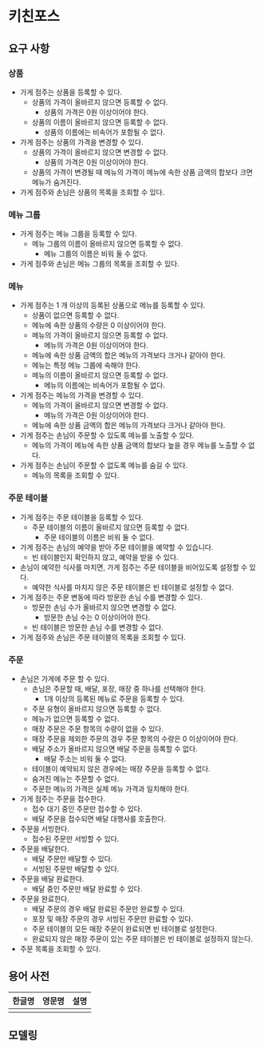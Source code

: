 # 키친포스

## 요구 사항

### 상품

- 가게 점주는 상품을 등록할 수 있다.
  - 상품의 가격이 올바르지 않으면 등록할 수 없다.
      - 상품의 가격은 0원 이상이어야 한다.
  - 상품의 이름이 올바르지 않으면 등록할 수 없다.
      - 상품의 이름에는 비속어가 포함될 수 없다.
- 가게 점주는 상품의 가격을 변경할 수 있다.
  - 상품의 가격이 올바르지 않으면 변경할 수 없다.
      - 상품의 가격은 0원 이상이어야 한다.
  - 상품의 가격이 변경될 때 메뉴의 가격이 메뉴에 속한 상품 금액의 합보다 크면 메뉴가 숨겨진다.
- 가게 점주와 손님은 상품의 목록을 조회할 수 있다.

### 메뉴 그룹

- 가게 점주는 메뉴 그룹을 등록할 수 있다.
  - 메뉴 그룹의 이름이 올바르지 않으면 등록할 수 없다.
      - 메뉴 그룹의 이름은 비워 둘 수 없다.
- 가게 점주와 손님은 메뉴 그룹의 목록을 조회할 수 있다.

### 메뉴

- 가게 점주는 1 개 이상의 등록된 상품으로 메뉴를 등록할 수 있다.
  - 상품이 없으면 등록할 수 없다.
  - 메뉴에 속한 상품의 수량은 0 이상이어야 한다.
  - 메뉴의 가격이 올바르지 않으면 등록할 수 없다.
      - 메뉴의 가격은 0원 이상이어야 한다.
  - 메뉴에 속한 상품 금액의 합은 메뉴의 가격보다 크거나 같아야 한다.
  - 메뉴는 특정 메뉴 그룹에 속해야 한다.
  - 메뉴의 이름이 올바르지 않으면 등록할 수 없다.
      - 메뉴의 이름에는 비속어가 포함될 수 없다.
- 가게 점주는 메뉴의 가격을 변경할 수 있다.
  - 메뉴의 가격이 올바르지 않으면 변경할 수 없다.
      - 메뉴의 가격은 0원 이상이어야 한다.
  - 메뉴에 속한 상품 금액의 합은 메뉴의 가격보다 크거나 같아야 한다.
- 가게 점주는 손님이 주문할 수 있도록 메뉴를 노출할 수 있다.
  - 메뉴의 가격이 메뉴에 속한 상품 금액의 합보다 높을 경우 메뉴를 노출할 수 없다.
- 가게 점주는 손님이 주문할 수 없도록 메뉴를 숨길 수 있다.
  - 메뉴의 목록을 조회할 수 있다.

### 주문 테이블

- 가게 점주는 주문 테이블을 등록할 수 있다.
  - 주문 테이블의 이름이 올바르지 않으면 등록할 수 없다.
      - 주문 테이블의 이름은 비워 둘 수 없다.
- 가게 점주는 손님의 예약을 받아 주문 테이블을 예약할 수 있습니다.
  - 빈 테이블인지 확인하지 않고, 예약을 받을 수 있다.
- 손님이 예약한 식사를 마치면, 가게 점주는 주문 테이블을 비어있도록 설정할 수 있다.
  - 예약한 식사를 마치지 않은 주문 테이블은 빈 테이블로 설정할 수 없다.
- 가게 점주는 주문 변동에 따라 방문한 손님 수를 변경할 수 있다.
  - 방문한 손님 수가 올바르지 않으면 변경할 수 없다.
      - 방문한 손님 수는 0 이상이어야 한다.
  - 빈 테이블은 방문한 손님 수를 변경할 수 없다.
- 가게 점주와 손님은 주문 테이블의 목록을 조회할 수 있다.

### 주문

- 손님은 가게에 주문 할 수 있다.
  - 손님은 주문할 때, 배달, 포장, 매장 중 하나를 선택해야 한다.
    - 1개 이상의 등록된 메뉴로 주문을 등록할 수 있다.
  - 주문 유형이 올바르지 않으면 등록할 수 없다.
  - 메뉴가 없으면 등록할 수 없다.
  - 매장 주문은 주문 항목의 수량이 없을 수 있다.
  - 매장 주문을 제외한 주문의 경우 주문 항목의 수량은 0 이상이어야 한다.
  - 배달 주소가 올바르지 않으면 배달 주문을 등록할 수 없다.
      - 배달 주소는 비워 둘 수 없다.
  - 테이블이 예약되지 않은 경우에는 매장 주문을 등록할 수 없다.
  - 숨겨진 메뉴는 주문할 수 없다.
  - 주문한 메뉴의 가격은 실제 메뉴 가격과 일치해야 한다.
- 가게 점주는 주문을 접수한다.
  - 접수 대기 중인 주문만 접수할 수 있다.
  - 배달 주문을 접수되면 배달 대행사를 호출한다.
- 주문을 서빙한다.
  - 접수된 주문만 서빙할 수 있다.
- 주문을 배달한다.
  - 배달 주문만 배달할 수 있다.
  - 서빙된 주문만 배달할 수 있다.
- 주문을 배달 완료한다.
  - 배달 중인 주문만 배달 완료할 수 있다.
- 주문을 완료한다.
  - 배달 주문의 경우 배달 완료된 주문만 완료할 수 있다.
  - 포장 및 매장 주문의 경우 서빙된 주문만 완료할 수 있다.
  - 주문 테이블의 모든 매장 주문이 완료되면 빈 테이블로 설정한다.
  - 완료되지 않은 매장 주문이 있는 주문 테이블은 빈 테이블로 설정하지 않는다.
- 주문 목록을 조회할 수 있다.

## 용어 사전

| 한글명 | 영문명 | 설명 |
| --- | --- | --- |
|  |  |  |

## 모델링
